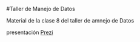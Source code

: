 #Taller de Manejo de Datos

Material de la clase 8 del taller de amnejo de Datos

presentación [Prezi](https://prezi.com/ue3fpsphej2l/cuarta-clase-del-taller-de-manejo-de-datos/)

